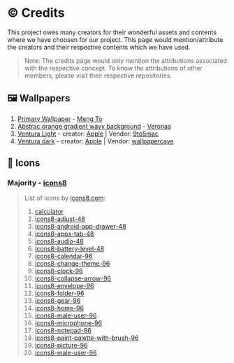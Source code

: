 # ©️ Credits

This project owes many creators for their wonderful assets and contents where we have choosen for our project. This page would mention/attribute the creators and their respective contents which we have used.

> Note: The credits page would only mention the attributions associated with the respective concept. To know the attributions of other members, please visit their respective repositories.

## 🖼️ Wallpapers
1. [Primary Wallpaper](https://pbs.twimg.com/media/FUrfhkyXsAwgIof?format=jpg&name=4096x4096) - [Meng To](https://twitter.com/mengto/)
2. [Abstrac orange gradient wavy background](https://ripenos.github.io/Assets/bg.png) - [Veronaa](https://www.istockphoto.com/portfolio/Veronaa)
3. [Ventura Light](https://9to5mac.com/wp-content/uploads/sites/6/2022/06/macOS-Ventura-wallpaper-1-1.jpg?quality=82&strip=all) - creator: [Apple](https://www.apple.com/) | Vendor: [9to5mac](https://9to5mac.com/)
4. [Ventura dark](https://wallpapercave.com/wp/wp11233324.jpg) - creator: [Apple](https://www.apple.com/) | Vendor: [wallpapercave](https://wallpapercave.com/)

## 🧿 Icons
### Majority - [icons8](https://icons8.com/)
> List of icons by [icons8.com](https://icons8.com/):
> 1. [calculator](../Assets/calculator.png)
> 2. [icons8-adjust-48](../Assets/icons8-adjust-48.png)
> 3. [icons8-android-app-drawer-48](../Assets/icons8-android-app-drawer-48.png)
> 4. [icons8-apps-tab-48](../Assets/icons8-apps-tab-48.png)
> 5. [icons8-audio-48](../Assets/icons8-audio-48.png)
> 6. [icons8-battery-level-48](../Assets/icons8-battery-level-48.png)
> 7. [icons8-calendar-96](../Assets/icons8-calendar-96.png)
> 8. [icons8-change-theme-96](../Assets/icons8-change-theme-96.png)
> 9. [icons8-clock-96](../Assets/icons8-clock-96.png)
> 10. [icons8-collapse-arrow-96](../Assets/icons8-collapse-arrow-96.png)
> 11. [icons8-envelope-96](../Assets/icons8-envelope-96.png)
> 12. [icons8-folder-96](../Assets/icons8-folder-96.png)
> 13. [icons8-gear-96](../Assets/icons8-gear-96.png)
> 14. [icons8-home-96](../Assets/icons8-home-96.png)
> 15. [icons8-male-user-96](../Assets/icons8-male-user-96.png)
> 16. [icons8-microphone-96](../Assets/icons8-microphone-96.png)
> 17. [icons8-notepad-96](../Assets/icons8-notepad-96.png)
> 18. [icons8-paint-palette-with-brush-96](../Assets/icons8-paint-palette-with-brush-96.png)
> 19. [icons8-picture-96](../Assets/icons8-picture-96.png)
> 20. [icons8-male-user-96](../Assets/icons8-male-user-96.png)

